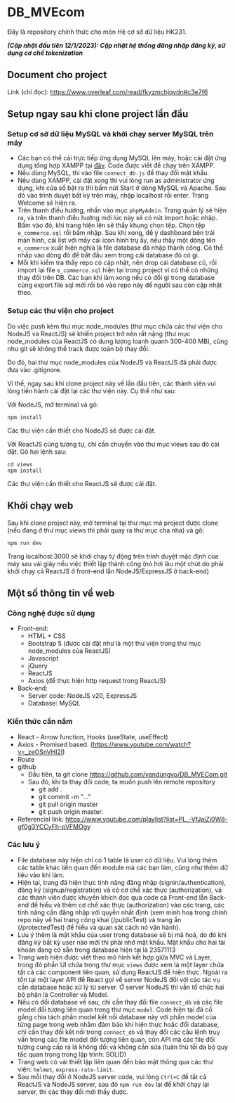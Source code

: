 # DB_MVEcom
Đây là repository chính thức cho môn Hệ cơ sở dữ liệu HK231.

***(Cập nhật đầu tiên 12/1/2023): Cập nhật hệ thống đăng nhập đăng ký, sử dụng cơ chế tokenization***

## Document cho project
Link (chỉ đọc): https://www.overleaf.com/read/fkyzmchjqydn#c3e7f6

## Setup ngay sau khi clone project lần đầu
### Setup cơ sở dữ liệu MySQL và khởi chạy server MySQL trên máy
- Các bạn có thể cài trực tiếp ứng dụng MySQL lên máy, hoặc cài đặt ứng dụng tổng hợp XAMPP tại [đây](https://www.apachefriends.org/download.html). Code được viết để chạy trên XAMPP. 
- Nếu dùng MySQL, thì vào file `connect_db.js` để thay đổi mật khẩu.
- Nếu dùng XAMPP, cài đặt xong thì vui lòng run as administrator ứng dụng, khi cửa sổ bật ra thì bấm nút Start ở dòng MySQL và Apache. Sau đó vào trình duyệt bất kỳ trên máy, nhập localhost rồi enter. Trang Welcome sẽ hiện ra.
- Trên thanh điều hướng, nhấn vào mục `phpMyAdmin`. Trang quản lý sẽ hiện ra, và trên thanh điều hướng mới lúc này sẽ có nút Import hoặc nhập. Bấm vào đó, khi trang hiện lên sẽ thấy khung chọn tệp. Chọn tệp `e_commerce.sql` rồi bấm nhập. Sau khi xong, để ý dashboard bên trái màn hình, cái list với mấy cái icon hình trụ ấy, nếu thấy một dòng tên `e_commerce` xuất hiện nghĩa là file database đã nhập thành công. Có thể nhấp vào dòng đó để bắt đầu xem trong cái database đó có gì.
- Mỗi khi kiểm tra thấy repo có cập nhật, nên drop cái database cũ, rồi import lại file `e_commerce.sql` hiện tại trong project vì có thể có những thay đổi trên DB. Các bạn khi làm xong nếu có đổi gì trong database cũng export file sql mới rồi bỏ vào repo này để người sau còn cập nhật theo.
### Setup các thư viện cho project
Do việc push kèm thư mục node_modules (thư mục chứa các thư viện cho NodeJS và ReactJS) sẽ khiến project trở nên rất nặng (thư mục node_modules của ReactJS có dung lượng loanh quanh 300-400 MB), cũng như git sẽ không thể track được toàn bộ thay đổi.

Do đó, hai thư mục node_modules của NodeJS và ReactJS đã phải được đưa vào .gitignore.

Vì thế, ngay sau khi clone project này về lần đầu tiên, các thành viên vui lòng tiến hành cài đặt lại các thư viện này. Cụ thể như sau:

Với NodeJS, mở terminal và gõ:
```
npm install
```
Các thư viện cần thiết cho NodeJS sẽ được cài đặt.

Với ReactJS cũng tương tự, chỉ cần chuyển vào thư mục views sau đó cài đặt. Gõ hai lệnh sau:
```
cd views
npm install
```
Các thư viện cần thiết cho ReactJS sẽ được cài đặt.

## Khởi chạy web
Sau khi clone project này, mở terminal tại thư mục mà project được clone (nếu đang ở thư mục views thì phải quay ra thư mục cha nha) và gõ:
```
npm run dev
```
Trang localhost:3000 sẽ khởi chạy tự động trên trình duyệt mặc định của máy sau vài giây nếu việc thiết lập thành công (nó hơi lâu một chút do phải khởi chạy cả ReactJS ở front-end lẫn NodeJS/ExpressJS ở back-end)

## Một số thông tin về web
### Công nghệ được sử dụng
- Front-end:
    - HTML + CSS
    - Bootstrap 5 (được cài đặt như là một thư viện trong thư mục node_modules của ReactJS)
    - Javascript
    - jQuery
    - ReactJS
    - Axios (để thực hiện http request trong ReactJS)
- Back-end:
    - Server code: NodeJS v20, ExpressJS
    - Database: MySQL
### Kiến thức cần nắm
- React - Arrow function, Hooks (useState, useEffect)
- Axios - Promised based. (https://www.youtube.com/watch?v=_zeOSnVHI2I)
- Route
- github
    - Đầu tiên, ta git clone https://github.com/vandungvo/DB_MVECom.git 
    - Sau đó, khi ta thay đổi code, ta muốn push lên remote repository
        - git add .
        - git commit -m "..."
        - git pull origin master
        - git push origin master.
- Referencial link: https://www.youtube.com/playlist?list=PL_-VfJajZj0W8-gf0g3YCCyFh-pVFMOgy
### Các lưu ý
- File database này hiện chỉ có 1 table là user có dữ liệu. Vui lòng thêm các table khác liên quan đến module mà các bạn làm, cũng như thêm dữ liệu vào khi làm.
- Hiện tại, trang đã hiện thực tính năng đăng nhập (signin/authentication),  đăng ký (signup/registration) và có cơ chế xác thực (authorization), và các thành viên được khuyến khích đọc qua code cả Front-end lẫn Back-end để hiểu và thêm cơ chế xác thực (authorization) vào các trang, các tính năng cần đăng nhập với quyền nhất định (xem minh hoạ trong chính repo này về hai trang công khai (/publicTest) và trang ẩn (/protectedTest) để hiểu và quan sát cách nó vận hành). 
- Lưu ý thêm là mật khẩu của user trong database sẽ bị mã hoá, do đó khi đăng ký bất kỳ user nào mới thì phải nhớ mật khẩu. Mật khẩu cho hai tài khoản đang có sẵn trong database hiện tại là 23571113
- Trang web hiện được viết theo mô hình kết hợp giữa MVC và Layer, trong đó phần UI chứa trong thư mục `views` được xem là một layer chứa tất cả các component liên quan, sử dụng ReactJS để hiện thực. Ngoài ra tồn tại một layer API để React gọi về server NodeJS đối với các tác vụ cần database hoặc xử lý từ server. Ở server NodeJS thì vẫn tổ chức hai bộ phận là Controller và Model.
- Nếu có đổi database về sau, chỉ cần thay đổi file `connect_db` và các file model đối tượng liên quan trong thư mục `model`. Code hiện tại đã cố gắng chia tách phần model kết nối database này với phần model của từng page trong web nhằm đảm bảo khi hiện thực hoặc đổi database, chỉ cần thay đổi kết nối trong `connect_db` và thay đổi các câu lệnh truy vấn trong các file model đối tượng liên quan, còn API mà các file đối tượng cung cấp ra là không đổi và không cần sửa (tuân thủ tối da bộ quy tắc quan trọng trong lập trình: SOLID)
- Trang web có vài thiết lập liên quan đến bảo mật thông qua các thư viện: `helmet`, `express-rate-limit`.
- Sau mỗi thay đổi ở NodeJS server code, vui lòng `Ctrl+C` để tắt cả ReactJS và NodeJS server, sau đó `npm run dev` lại để khởi chạy lại server, thì các thay đổi mới thấy được.

